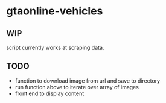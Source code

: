# gtaonline-vehicles

## WIP
script currently works at scraping data.

## TODO
- function to download image from url and save to directory
- run function above to iterate over array of images
- front end to display content